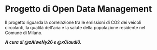 # Progetto di Open Data Management

Il progetto riguarda la correlazione tra le emissioni di CO2 dei veicoli circolanti, la qualità dell'aria e la salute della popolazione residente nel Comune di Milano.

_**A cura di @zAlweNy26 e @xClaudi0.**_
